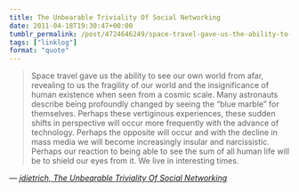 ```yaml
---
title: The Unbearable Triviality Of Social Networking
date: 2011-04-18T19:30:47+00:00
tumblr_permalink: /post/4724646249/space-travel-gave-us-the-ability-to-see-our-own
tags: ["linklog"]
format: "quote"
---
```


> Space travel gave us the ability to see our own world from afar, revealing to us the fragility of our world and the insignificance of human existence when seen from a cosmic scale. Many astronauts describe being profoundly changed by seeing the &ldquo;blue marble&rdquo; for themselves. Perhaps these vertiginous experiences, these sudden shifts in perspective will occur more frequently with the advance of technology. Perhaps the opposite will occur and with the decline in mass media we will become increasingly insular and narcissistic. Perhaps our reaction to being able to see the sum of all human life will be to shield our eyes from it. We live in interesting times.

— <cite>[jdietrich, _The Unbearable Triviality Of Social Networking_](https://news.ycombinator.com/item?id=2459366)</cite>
